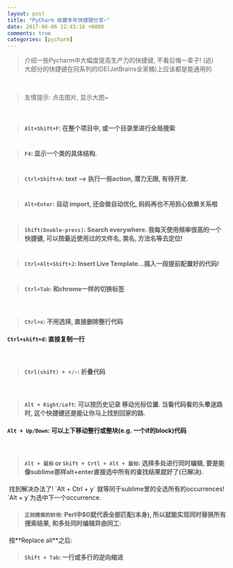 ```yaml
---   
layout: post   
title: "PyCharm 收藏多年快捷键分享~"   
date: 2017-06-06 22:43:18 +0800   
comments: true   
categories: [pycharm]   
---   
```


> 介绍一些Pycharm中大幅度提高生产力的快捷键, 不看后悔一辈子! (逃)      
大部分的快捷键在同系列的IDE(JetBrains全家桶)上应该都是能通用的      
<!--more-->   
<br>     

> 友情提示: 点击图片, 显示大图~    
<br>

> #### `Alt+Shift+F`: 在整个项目中, 或一个目录里进行全局搜索      
<img style="max-height:350px" class="lazy" data-original="/images/blog/170606_pycharm_shortcut/0.png">       
<br>

> #### `F4`: 显示一个类的具体结构.   
<img style="max-height:200px" class="lazy" data-original="/images/blog/170606_pycharm_shortcut/1.png">       
<br>

> #### `Ctrl+Shift+A`: text --> 执行一些action, 潜力无限, 有待开发.   
<img style="max-height:300px" class="lazy" data-original="/images/blog/170606_pycharm_shortcut/2.png">       
<br>

> #### `Alt+Enter`: 自动 import, 还会做自动优化, 妈妈再也不用担心依赖关系啦    
<img style="max-height:200px" class="lazy" data-original="/images/blog/170606_pycharm_shortcut/3.png">     
<br>

> #### `Shift(Double-press)`: Search everywhere. 我每天使用频率很高的一个快捷键, 可以按最近使用过的文件名, 类名, 方法名等去定位!   
<img style="max-height:400px" class="lazy" data-original="/images/blog/170606_pycharm_shortcut/4.png">     
<br>

> #### `Ctrl+Alt+Shift+J`: Insert Live Template...插入一段提前配置好的代码!      
<img style="max-height:250px" class="lazy" data-original="/images/blog/170606_pycharm_shortcut/5.png">     
<br>

> #### `Ctrl+Tab`: 和chrome一样的切换标签      
<br>

> #### `Ctrl+x`: 不用选择, 直接删除整行代码   
#### `Ctrl+shift+d`: 直接复制一行   
<br>

> #### `Ctrl(shift) + +/-`: 折叠代码   
<br>

> #### `Alt + Right/Left`: 可以按历史记录 移动光标位置. 当看代码看的头晕迷路时, 这个快捷键还是能让你马上找到回家的路.       
#### `Alt + Up/Down`: 可以上下移动整行或整块(e.g. 一个if的block)代码   
<br>

> #### `Alt + 鼠标` or `Shift + Crtl + Alt + 鼠标`: 选择多处进行同时编辑, 要是能像sublime那样alt+enter直接选中所有的查找结果就好了(已解决).      
<img style="max-height:250px" class="lazy" data-original="/images/blog/170606_pycharm_shortcut/6.png">     
找到解决办法了! `Alt + Ctrl + y` 就等同于sublime里的全选所有的occurrences!    
`Alt + y`为选中下一个occurrence.   
<img style="max-height:250px" class="lazy" data-original="/images/blog/170606_pycharm_shortcut/8.png">     
<br>

> #### `正则搜索的妙用`: Perl中$0就代表全部匹配(本身), 所以就能实现同时替换所有搜索结果, 和多处同时编辑异曲同工:          
<img style="max-height:250px" class="lazy" data-original="/images/blog/170606_pycharm_shortcut/7_1.png">   
按**Replace all**之后:     
<img style="max-height:250px" class="lazy" data-original="/images/blog/170606_pycharm_shortcut/7_2.png">     
<br>

> #### `Shift + Tab`: 一行或多行的**逆向缩进**   
<br>
